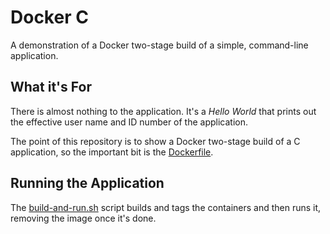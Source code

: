 # Docker C

A demonstration of a Docker two-stage build of a simple, command-line application.

## What it's For

There is almost nothing to the application. It's a *Hello World* that prints out the 
effective user name and ID number of the application.

The point of this repository is to show a Docker two-stage build of a C application, so
the important bit is the [Dockerfile](./Dockerfile).

## Running the Application

The [build-and-run.sh](./build-and-run.sh) script builds and tags the containers
and then runs it, removing the image once it's done.

